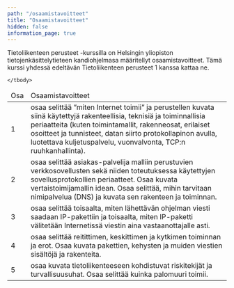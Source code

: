 ```yaml
---
path: "/osaamistavoitteet"
title: "Osaamistavoitteet"
hidden: false
information_page: true
---
```


Tietoliikenteen perusteet -kurssilla on Helsingin yliopiston tietojenkäsittelytieteen kandiohjelmasa määritellyt osaamistavoitteet. Tämä kurssi yhdessä edeltävän Tietoliikenteen perusteet 1 kanssa kattaa ne.


<table>
    <thead>
    <tr>
        <td>Osa</td>
        <td>Osaamistavoitteet</td>
    </tr>
    </thead>
    <tbody>
    <tr>
        <td>1</td>
        <td>
        osaa selittää ”miten Internet toimii” ja perustellen kuvata siinä käytettyjä rakenteellisia, teknisiä ja toiminnallisia periaatteita (kuten toimintamallit, rakenneosat, erilaiset osoitteet ja tunnisteet, datan siirto protokollapinon avulla, luotettava kuljetuspalvelu, vuonvalvonta, TCP:n ruuhkanhallinta).
        </td>
    </tr>
    <tr>
        <td>2</td>
        <td>
        osaa selittää asiakas-palvelija malliin perustuvien verkkosovellusten sekä niiden toteutuksessa käytettyjen sovellusprotokollien periaatteet. Osaa kuvata vertaistoimijamallin idean. Osaa selittää, mihin tarvitaan nimipalvelua (DNS) ja kuvata sen rakenteen ja toiminnan.
        </td>
    </tr>
    <tr>
        <td>3</td>
        <td>
       osaa selittää toisaalta, miten lähettävän ohjelman viesti saadaan IP-pakettiin ja toisaalta, miten IP-paketti välitetään Internetissä viestin aina vastaanottajalle asti.
        </td>
    </tr>
    <tr>
        <td>4</td>
        <td>
        osaa selittää reitittimen, keskittimen ja kytkimen toiminnan ja erot. Osaa kuvata pakettien, kehysten ja muiden viestien sisältöjä ja rakenteita.
        </td>
    </tr>
    <tr>
        <td>5</td>
        <td>
osaa kuvata tietoliikenteeseen kohdistuvat riskitekijät ja turvallisuusuhat. Osaa selittää kuinka palomuuri toimii.
        </td>
    </tr>
 
    </tbody>
</table>


